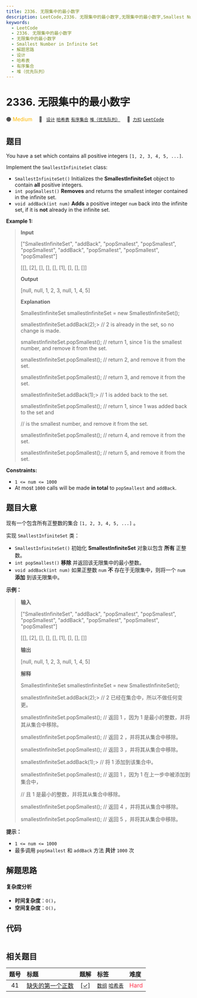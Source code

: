 ```yaml
---
title: 2336. 无限集中的最小数字
description: LeetCode,2336. 无限集中的最小数字,无限集中的最小数字,Smallest Number in Infinite Set,解题思路,设计,哈希表,有序集合,堆（优先队列）
keywords:
  - LeetCode
  - 2336. 无限集中的最小数字
  - 无限集中的最小数字
  - Smallest Number in Infinite Set
  - 解题思路
  - 设计
  - 哈希表
  - 有序集合
  - 堆（优先队列）
---
```


# 2336. 无限集中的最小数字

🟠 <font color=#ffb800>Medium</font>&emsp; 🔖&ensp; [`设计`](/tag/design.md) [`哈希表`](/tag/hash-table.md) [`有序集合`](/tag/ordered-set.md) [`堆（优先队列）`](/tag/heap-priority-queue.md)&emsp; 🔗&ensp;[`力扣`](https://leetcode.cn/problems/smallest-number-in-infinite-set) [`LeetCode`](https://leetcode.com/problems/smallest-number-in-infinite-set)

## 题目

You have a set which contains all positive integers `[1, 2, 3, 4, 5, ...]`.

Implement the `SmallestInfiniteSet` class:

  * `SmallestInfiniteSet()` Initializes the **SmallestInfiniteSet** object to contain **all** positive integers.
  * `int popSmallest()` **Removes** and returns the smallest integer contained in the infinite set.
  * `void addBack(int num)` **Adds** a positive integer `num` back into the infinite set, if it is **not** already in the infinite set.



**Example 1:**

> 
> 
> 
> 
> 
> **Input**
> 
> ["SmallestInfiniteSet", "addBack", "popSmallest", "popSmallest", "popSmallest", "addBack", "popSmallest", "popSmallest", "popSmallest"]
> 
> [[], [2], [], [], [], [1], [], [], []]
> 
> **Output**
> 
> [null, null, 1, 2, 3, null, 1, 4, 5]
> 
> 
> 
> **Explanation**
> 
> SmallestInfiniteSet smallestInfiniteSet = new SmallestInfiniteSet();
> 
> smallestInfiniteSet.addBack(2);> 
> // 2 is already in the set, so no change is made.
> 
> smallestInfiniteSet.popSmallest(); // return 1, since 1 is the smallest number, and remove it from the set.
> 
> smallestInfiniteSet.popSmallest(); // return 2, and remove it from the set.
> 
> smallestInfiniteSet.popSmallest(); // return 3, and remove it from the set.
> 
> smallestInfiniteSet.addBack(1);> 
> // 1 is added back to the set.
> 
> smallestInfiniteSet.popSmallest(); // return 1, since 1 was added back to the set and
> 
> > 
> > 
> > 
> > 
> > 
> > 
> > 
> > 
>    // is the smallest number, and remove it from the set.
> 
> smallestInfiniteSet.popSmallest(); // return 4, and remove it from the set.
> 
> smallestInfiniteSet.popSmallest(); // return 5, and remove it from the set.

**Constraints:**

  * `1 <= num <= 1000`
  * At most `1000` calls will be made **in total** to `popSmallest` and `addBack`.


## 题目大意

现有一个包含所有正整数的集合 `[1, 2, 3, 4, 5, ...]` 。

实现 `SmallestInfiniteSet` 类：

  * `SmallestInfiniteSet()` 初始化 **SmallestInfiniteSet** 对象以包含 **所有** 正整数。
  * `int popSmallest()` **移除** 并返回该无限集中的最小整数。
  * `void addBack(int num)` 如果正整数 `num` **不** 存在于无限集中，则将一个 `num` **添加** 到该无限集中。



**示例：**

> 
> 
> 
> 
> 
> **输入**
> 
> ["SmallestInfiniteSet", "addBack", "popSmallest", "popSmallest", "popSmallest", "addBack", "popSmallest", "popSmallest", "popSmallest"]
> 
> [[], [2], [], [], [], [1], [], [], []]
> 
> **输出**
> 
> [null, null, 1, 2, 3, null, 1, 4, 5]
> 
> 
> 
> **解释**
> 
> SmallestInfiniteSet smallestInfiniteSet = new SmallestInfiniteSet();
> 
> smallestInfiniteSet.addBack(2);> 
> // 2 已经在集合中，所以不做任何变更。
> 
> smallestInfiniteSet.popSmallest(); // 返回 1 ，因为 1 是最小的整数，并将其从集合中移除。
> 
> smallestInfiniteSet.popSmallest(); // 返回 2 ，并将其从集合中移除。
> 
> smallestInfiniteSet.popSmallest(); // 返回 3 ，并将其从集合中移除。
> 
> smallestInfiniteSet.addBack(1);> 
> // 将 1 添加到该集合中。
> 
> smallestInfiniteSet.popSmallest(); // 返回 1 ，因为 1 在上一步中被添加到集合中，
> 
> > 
> > 
> > 
> > 
> > 
> > 
> > 
> > 
>    // 且 1 是最小的整数，并将其从集合中移除。
> 
> smallestInfiniteSet.popSmallest(); // 返回 4 ，并将其从集合中移除。
> 
> smallestInfiniteSet.popSmallest(); // 返回 5 ，并将其从集合中移除。



**提示：**

  * `1 <= num <= 1000`
  * 最多调用 `popSmallest` 和 `addBack` 方法 **共计** `1000` 次


## 解题思路

#### 复杂度分析

- **时间复杂度**：`O()`，
- **空间复杂度**：`O()`，

## 代码

```javascript

```

## 相关题目

<!-- prettier-ignore -->
| 题号 | 标题 | 题解 | 标签 | 难度 |
| :------: | :------ | :------: | :------ | :------ |
| 41 | [缺失的第一个正数](https://leetcode.com/problems/first-missing-positive) | [[✓]](/problem/0041.md) |  [`数组`](/tag/array.md) [`哈希表`](/tag/hash-table.md) | <font color=#ff334b>Hard</font> |